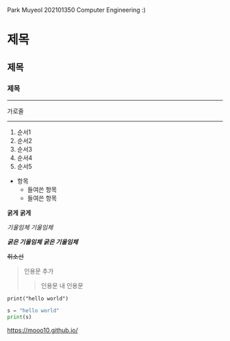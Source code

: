 Park Muyeol 202101350 Computer Engineering :)

# 제목
## 제목
### 제목

---
가로줄
***

1. 순서1
3. 순서2
5. 순서3
2. 순서4
4. 순서5

* 항목
    + 들여쓴 항목
    - 들여쓴 항목

**굵게**
__굵게__

*기울임체*
_기울임체_

***굵은 기울임체***
___굵은 기울임체___

~~취소선~~

>인용문 추가
>>인용문 내 인용문

`print("hello world")`

```python
s = "hello world"
print(s)
```

<https://mooo10.github.io/>
